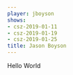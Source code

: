 ```yaml
---
player: jboyson
shows:
- csz-2019-01-11
- csz-2019-01-19
- csz-2019-01-25
title: Jason Boyson
---
```


Hello World
